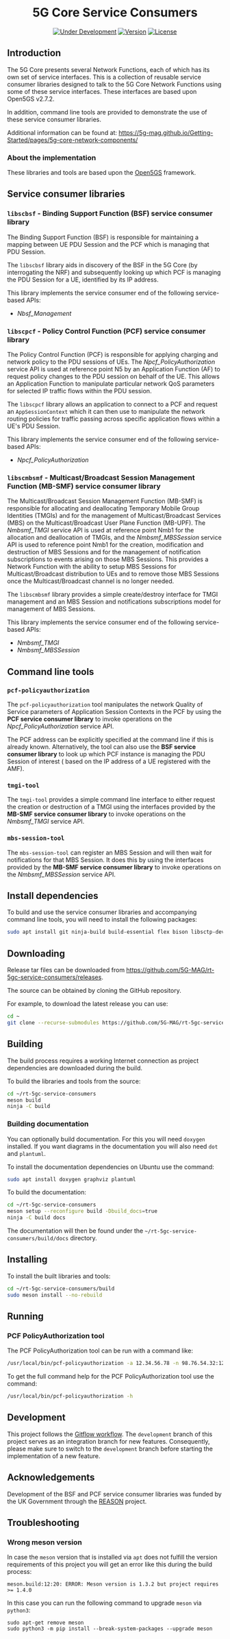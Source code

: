 <h1 align="center">5G Core Service Consumers</h1>
<p align="center">
  <a href="#"><img src="https://img.shields.io/badge/Status-Under_Development-yellow" alt="Under Development"></a>
  <a href="https://github.com/5G-MAG/rt-5gc-service-consumers/releases/latest"><img src="https://img.shields.io/github/v/release/5G-MAG/rt-5gc-service-consumers?label=Version" alt="Version"></a>
  <a href="https://drive.google.com/file/d/1cinCiA778IErENZ3JN52VFW-1ffHpx7Z/view"><img src="https://img.shields.io/badge/License-5G--MAG%20Public%20License%20(v1.0)-blue" alt="License"></a>
</p>

## Introduction

The 5G Core presents several Network Functions, each of which has its own set of service interfaces. This is a
collection of
reusable service consumer libraries designed to talk to the 5G Core Network Functions using some of these service
interfaces.
These interfaces are based upon Open5GS v2.7.2.

In addition, command line tools are provided to demonstrate the use of these service consumer libraries.

Additional information can be found at: https://5g-mag.github.io/Getting-Started/pages/5g-core-network-components/

### About the implementation

These libraries and tools are based upon the [Open5GS](https://open5gs.org/) framework.

## Service consumer libraries

### `libscbsf` - Binding Support Function (BSF) service consumer library

The Binding Support Function (BSF) is responsible for maintaining a mapping between UE PDU Session and the PCF which is
managing that PDU Session.

The `libscbsf` library aids in discovery of the BSF in the 5G Core (by interrogating the NRF) and subsequently looking
up which PCF is managing the PDU Session for a UE, identified by its IP address.

This library implements the service consumer end of the following service-based APIs:

- *Nbsf_Management*

### `libscpcf` - Policy Control Function (PCF) service consumer library

The Policy Control Function (PCF) is responsible for applying charging and network policy to the PDU sessions of UEs.
The *Npcf_PolicyAuthorization* service API is used at reference point N5 by an Application Function (AF) to request
policy changes to the PDU session on behalf of the UE. This allows an Application Function to manipulate particular
network QoS parameters for selected IP traffic flows within the PDU session.

The `libscpcf` library allows an application to connect to a PCF and request an `AppSessionContext` which it can then
use to manipulate the network routing policies for traffic passing across specific application flows within a UE's PDU
Session.

This library implements the service consumer end of the following service-based APIs:

- *Npcf_PolicyAuthorization*

### `libscmbsmf` - Multicast/Broadcast Session Management Function (MB-SMF) service consumer library

The Multicast/Broadcast Session Management Function (MB-SMF) is responsible for allocating and deallocating Temporary
Mobile Group Identities (TMGIs) and for the management of Multicast/Broadcast Services (MBS) on the Multicast/Broadcast
User Plane Function (MB-UPF). The *Nmbsmf_TMGI* service API is used at reference point Nmb1 for the allocation and
deallocation of TMGIs, and the *Nmbsmf_MBSSession* service API is used to reference point Nmb1 for the creation,
modification and destruction of MBS Sessions and for the management of notification subscriptions to events arising on
those MBS Sessions. This provides a Network Function with the ability to setup MBS Sessions for Multicast/Broadcast
distribution to UEs and to remove those MBS Sessions once the Multicast/Broadcast channel is no longer needed.

The `libscmbsmf` library provides a simple create/destroy interface for TMGI management and an MBS Session and
notifications subscriptions model for management of MBS Sessions.

This library implements the service consumer end of the following service-based APIs:

- *Nmbsmf_TMGI*
- *Nmbsmf_MBSSession*

## Command line tools

### `pcf-policyauthorization`

The `pcf-policyauthorization` tool manipulates the network Quality of Service parameters of Application Session Contexts
in the PCF by using the **PCF service consumer library** to invoke operations on the *Npcf_PolicyAuthorization* service
API.

The PCF address can be explicitly specified at the command line if this is already known. Alternatively, the tool can
also use the **BSF service consumer library** to look up which PCF instance is managing the PDU Session of interest (
based on the IP address of a UE registered with the AMF).

### `tmgi-tool`

The `tmgi-tool` provides a simple command line interface to either request the creation or destruction of a TMGI using
the interfaces provided by the **MB-SMF service consumer library** to invoke operations on the *Nmbsmf_TMGI* service
API.

### `mbs-session-tool`

The `mbs-session-tool` can register an MBS Session and will then wait for notifications for that MBS Session. It does
this by using the interfaces provided by the **MB-SMF service consumer library** to invoke operations on the
*Nmbsmf_MBSSession* service API.

## Install dependencies

To build and use the service consumer libraries and accompanying command line tools, you will need to install the
following packages:

```bash
sudo apt install git ninja-build build-essential flex bison libsctp-dev libgnutls28-dev libgcrypt-dev libssl-dev libidn11-dev libmongoc-dev libbson-dev libyaml-dev libnghttp2-dev libmicrohttpd-dev libcurl4-gnutls-dev libnghttp2-dev libtins-dev libtalloc-dev libpcre2-dev meson cmake python3-pip
```

## Downloading

Release tar files can be downloaded from <https://github.com/5G-MAG/rt-5gc-service-consumers/releases>.

The source can be obtained by cloning the GitHub repository.

For example, to download the latest release you can use:

```bash
cd ~
git clone --recurse-submodules https://github.com/5G-MAG/rt-5gc-service-consumers.git
```

## Building

The build process requires a working Internet connection as project dependencies are downloaded during the build.

To build the libraries and tools from the source:

```bash
cd ~/rt-5gc-service-consumers
meson build
ninja -C build
```

### Building documentation

You can optionally build documentation. For this you will need `doxygen` installed. If you want diagrams in the
documentation you
will also need `dot` and `plantuml`.

To install the documentation dependencies on Ubuntu use the command:

```bash
sudo apt install doxygen graphviz plantuml
```

To build the documentation:

```bash
cd ~/rt-5gc-service-consumers
meson setup --reconfigure build -Dbuild_docs=true
ninja -C build docs
```

The documentation will then be found under the `~/rt-5gc-service-consumers/build/docs` directory.

## Installing

To install the built libraries and tools:

```bash
cd ~/rt-5gc-service-consumers/build
sudo meson install --no-rebuild
```

## Running

### PCF PolicyAuthorization tool

The PCF PolicyAuthorization tool can be run with a command like:

```bash
/usr/local/bin/pcf-policyauthorization -a 12.34.56.78 -n 98.76.54.32:1234
```

To get the full command help for the PCF PolicyAuthorization tool use the command:

```bash
/usr/local/bin/pcf-policyauthorization -h
```

## Development

This project follows
the [Gitflow workflow](https://www.atlassian.com/git/tutorials/comparing-workflows/gitflow-workflow). The
`development` branch of this project serves as an integration branch for new features. Consequently, please make sure to
switch to the `development` branch before starting the implementation of a new feature.

## Acknowledgements

Development of the BSF and PCF service consumer libraries was funded by the UK Government through
the [REASON](https://reason-open-networks.ac.uk/) project.

## Troubleshooting

### Wrong meson version

In case the `meson` version that is installed via `apt` does not fulfill the version requirements of this project you
will get an error like this during the build process:

`meson.build:12:20: ERROR: Meson version is 1.3.2 but project requires >= 1.4.0`

In this case you can run the following command to upgrade `meson` via `python3`:

``` 
sudo apt-get remove meson
sudo python3 -m pip install --break-system-packages --upgrade meson
```


